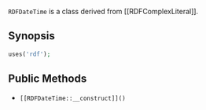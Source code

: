 `RDFDateTime` is a class derived from [[RDFComplexLiteral]].

## Synopsis

```php
uses('rdf');
```

## Public Methods

* `[[RDFDateTime::__construct]]()`


